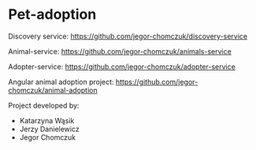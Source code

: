 # Pet-adoption

Discovery service: https://github.com/jegor-chomczuk/discovery-service

Animal-service: https://github.com/jegor-chomczuk/animals-service

Adopter-service: https://github.com/jegor-chomczuk/adopter-service

Angular animal adoption project: https://github.com/jegor-chomczuk/animal-adoption


Project developed by:
- Katarzyna Wąsik
- Jerzy Danielewicz
- Jegor Chomczuk
